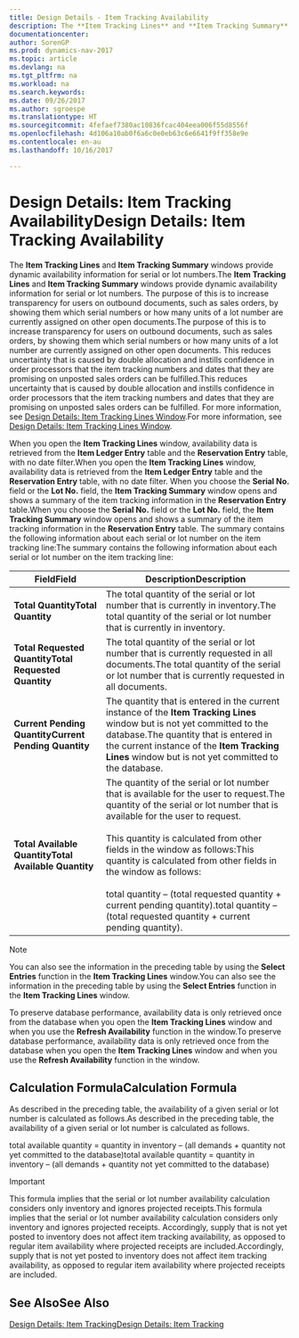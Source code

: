 ```yaml
---
title: Design Details - Item Tracking Availability
description: The **Item Tracking Lines** and **Item Tracking Summary** windows provide dynamic availability information for serial or lot numbers. The purpose of this is to increase transparency for users on outbound documents, such as sales orders, by showing them which serial numbers or how many units of a lot number are currently assigned on other open documents. This reduces uncertainty that is caused by double allocation and instills confidence in order processors that the item tracking numbers and dates that they are promising on unposted sales orders can be fulfilled.
documentationcenter: 
author: SorenGP
ms.prod: dynamics-nav-2017
ms.topic: article
ms.devlang: na
ms.tgt_pltfrm: na
ms.workload: na
ms.search.keywords: 
ms.date: 09/26/2017
ms.author: sgroespe
ms.translationtype: HT
ms.sourcegitcommit: 4fefaef7380ac10836fcac404eea006f55d8556f
ms.openlocfilehash: 4d106a10ab0f6a6c0e0eb63c6e6641f9ff358e9e
ms.contentlocale: en-au
ms.lasthandoff: 10/16/2017

---
```

# <a name="design-details-item-tracking-availability"></a><span data-ttu-id="31234-105">Design Details: Item Tracking Availability</span><span class="sxs-lookup"><span data-stu-id="31234-105">Design Details: Item Tracking Availability</span></span>
<span data-ttu-id="31234-106">The **Item Tracking Lines** and **Item Tracking Summary** windows provide dynamic availability information for serial or lot numbers.</span><span class="sxs-lookup"><span data-stu-id="31234-106">The **Item Tracking Lines** and **Item Tracking Summary** windows provide dynamic availability information for serial or lot numbers.</span></span> <span data-ttu-id="31234-107">The purpose of this is to increase transparency for users on outbound documents, such as sales orders, by showing them which serial numbers or how many units of a lot number are currently assigned on other open documents.</span><span class="sxs-lookup"><span data-stu-id="31234-107">The purpose of this is to increase transparency for users on outbound documents, such as sales orders, by showing them which serial numbers or how many units of a lot number are currently assigned on other open documents.</span></span> <span data-ttu-id="31234-108">This reduces uncertainty that is caused by double allocation and instills confidence in order processors that the item tracking numbers and dates that they are promising on unposted sales orders can be fulfilled.</span><span class="sxs-lookup"><span data-stu-id="31234-108">This reduces uncertainty that is caused by double allocation and instills confidence in order processors that the item tracking numbers and dates that they are promising on unposted sales orders can be fulfilled.</span></span> <span data-ttu-id="31234-109">For more information, see [Design Details: Item Tracking Lines Window](design-details-item-tracking-lines-window.md).</span><span class="sxs-lookup"><span data-stu-id="31234-109">For more information, see [Design Details: Item Tracking Lines Window](design-details-item-tracking-lines-window.md).</span></span>  

 <span data-ttu-id="31234-110">When you open the **Item Tracking Lines** window, availability data is retrieved from the **Item Ledger Entry** table and the **Reservation Entry** table, with no date filter.</span><span class="sxs-lookup"><span data-stu-id="31234-110">When you open the **Item Tracking Lines** window, availability data is retrieved from the **Item Ledger Entry** table and the **Reservation Entry** table, with no date filter.</span></span> <span data-ttu-id="31234-111">When you choose the **Serial No.** field or the **Lot No.** field, the **Item Tracking Summary** window opens and shows a summary of the item tracking information in the **Reservation Entry** table.</span><span class="sxs-lookup"><span data-stu-id="31234-111">When you choose the **Serial No.** field or the **Lot No.** field, the **Item Tracking Summary** window opens and shows a summary of the item tracking information in the **Reservation Entry** table.</span></span> <span data-ttu-id="31234-112">The summary contains the following information about each serial or lot number on the item tracking line:</span><span class="sxs-lookup"><span data-stu-id="31234-112">The summary contains the following information about each serial or lot number on the item tracking line:</span></span>  

|<span data-ttu-id="31234-113">Field</span><span class="sxs-lookup"><span data-stu-id="31234-113">Field</span></span>|<span data-ttu-id="31234-114">Description</span><span class="sxs-lookup"><span data-stu-id="31234-114">Description</span></span>|  
|---------------------------------|---------------------------------------|  
|<span data-ttu-id="31234-115">**Total Quantity**</span><span class="sxs-lookup"><span data-stu-id="31234-115">**Total Quantity**</span></span>|<span data-ttu-id="31234-116">The total quantity of the serial or lot number that is currently in inventory.</span><span class="sxs-lookup"><span data-stu-id="31234-116">The total quantity of the serial or lot number that is currently in inventory.</span></span>|  
|<span data-ttu-id="31234-117">**Total Requested Quantity**</span><span class="sxs-lookup"><span data-stu-id="31234-117">**Total Requested Quantity**</span></span>|<span data-ttu-id="31234-118">The total quantity of the serial or lot number that is currently requested in all documents.</span><span class="sxs-lookup"><span data-stu-id="31234-118">The total quantity of the serial or lot number that is currently requested in all documents.</span></span>|  
|<span data-ttu-id="31234-119">**Current Pending Quantity**</span><span class="sxs-lookup"><span data-stu-id="31234-119">**Current Pending Quantity**</span></span>|<span data-ttu-id="31234-120">The quantity that is entered in the current instance of the **Item Tracking Lines** window but is not yet committed to the database.</span><span class="sxs-lookup"><span data-stu-id="31234-120">The quantity that is entered in the current instance of the **Item Tracking Lines** window but is not yet committed to the database.</span></span>|  
|<span data-ttu-id="31234-121">**Total Available Quantity**</span><span class="sxs-lookup"><span data-stu-id="31234-121">**Total Available Quantity**</span></span>|<span data-ttu-id="31234-122">The quantity of the serial or lot number that is available for the user to request.</span><span class="sxs-lookup"><span data-stu-id="31234-122">The quantity of the serial or lot number that is available for the user to request.</span></span><br /><br /> <span data-ttu-id="31234-123">This quantity is calculated from other fields in the window as follows:</span><span class="sxs-lookup"><span data-stu-id="31234-123">This quantity is calculated from other fields in the window as follows:</span></span><br /><br /> <span data-ttu-id="31234-124">total quantity – (total requested quantity + current pending quantity).</span><span class="sxs-lookup"><span data-stu-id="31234-124">total quantity – (total requested quantity + current pending quantity).</span></span>|  

> [!NOTE]  
>  <span data-ttu-id="31234-125">You can also see the information in the preceding table by using the **Select Entries** function in the **Item Tracking Lines** window.</span><span class="sxs-lookup"><span data-stu-id="31234-125">You can also see the information in the preceding table by using the **Select Entries** function in the **Item Tracking Lines** window.</span></span>  

 <span data-ttu-id="31234-126">To preserve database performance, availability data is only retrieved once from the database when you open the **Item Tracking Lines** window and when you use the **Refresh Availability** function in the window.</span><span class="sxs-lookup"><span data-stu-id="31234-126">To preserve database performance, availability data is only retrieved once from the database when you open the **Item Tracking Lines** window and when you use the **Refresh Availability** function in the window.</span></span>  

## <a name="calculation-formula"></a><span data-ttu-id="31234-127">Calculation Formula</span><span class="sxs-lookup"><span data-stu-id="31234-127">Calculation Formula</span></span>  
 <span data-ttu-id="31234-128">As described in the preceding table, the availability of a given serial or lot number is calculated as follows.</span><span class="sxs-lookup"><span data-stu-id="31234-128">As described in the preceding table, the availability of a given serial or lot number is calculated as follows.</span></span>  

 <span data-ttu-id="31234-129">total available quantity = quantity in inventory – (all demands + quantity not yet committed to the database)</span><span class="sxs-lookup"><span data-stu-id="31234-129">total available quantity = quantity in inventory – (all demands + quantity not yet committed to the database)</span></span>  

> [!IMPORTANT]  
>  <span data-ttu-id="31234-130">This formula implies that the serial or lot number availability calculation considers only inventory and ignores projected receipts.</span><span class="sxs-lookup"><span data-stu-id="31234-130">This formula implies that the serial or lot number availability calculation considers only inventory and ignores projected receipts.</span></span> <span data-ttu-id="31234-131">Accordingly, supply that is not yet posted to inventory does not affect item tracking availability, as opposed to regular item availability where projected receipts are included.</span><span class="sxs-lookup"><span data-stu-id="31234-131">Accordingly, supply that is not yet posted to inventory does not affect item tracking availability, as opposed to regular item availability where projected receipts are included.</span></span>  

## <a name="see-also"></a><span data-ttu-id="31234-132">See Also</span><span class="sxs-lookup"><span data-stu-id="31234-132">See Also</span></span>  
 [<span data-ttu-id="31234-133">Design Details: Item Tracking</span><span class="sxs-lookup"><span data-stu-id="31234-133">Design Details: Item Tracking</span></span>](design-details-item-tracking.md)

